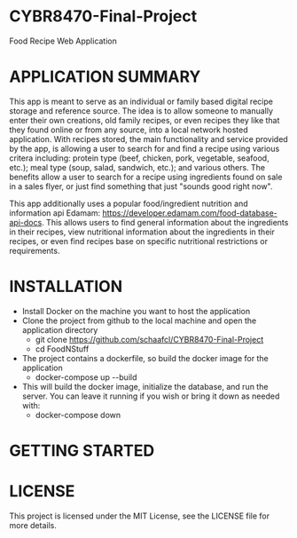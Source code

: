 # CYBR8470-Final-Project
Food Recipe Web Application


# **APPLICATION SUMMARY**
This app is meant to serve as an individual or family based digital recipe storage and reference source.  The idea is to allow someone to manually enter their own creations, old family recipes, or even recipes they like that they found online or from any source, into a local network hosted application.  With recipes stored, the main functionality and service provided by the app, is allowing a user to search for and find a recipe using various critera including:  protein type (beef, chicken, pork, vegetable, seafood, etc.); meal type (soup, salad, sandwich, etc.); and various others.  The benefits allow a user to search for a recipe using ingredients found on sale in a sales flyer, or just find something that just "sounds good right now".

This app additionally uses a popular food/ingredient nutrition and information api Edamam:  https://developer.edamam.com/food-database-api-docs.  This allows users to find general information about the ingredients in their recipes, view nutritional information about the ingredients in their recipes, or even find recipes base on specific nutritional restrictions or requirements.




# **INSTALLATION**

- Install Docker on the machine you want to host the application
- Clone the project from github to the local machine and open the application directory
    - git clone https://github.com/schaafcl/CYBR8470-Final-Project
    - cd FoodNStuff
- The project contains a dockerfile, so build the docker image for the application
    - docker-compose up --build
- This will build the docker image, initialize the database, and run the server.  You can leave it running if you wish or bring it down as needed with:
    - docker-compose down



# **GETTING STARTED**




# **LICENSE**

This project is licensed under the MIT License, see the LICENSE file for more details.
